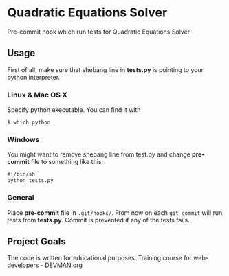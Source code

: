# Quadratic Equations Solver

Pre-commit hook which run tests for Quadratic Equations Solver

## Usage

First of all, make sure that shebang line in **tests.py** is pointing to your python interpreter.

### Linux & Mac OS X
Specify python executable. You can find it with 

`$ which python`

### Windows
You might want to remove shebang line from test.py and change **pre-commit** file to something like this:

```
#!/bin/sh
python tests.py
```

### General

Place **pre-commit** file in `.git/hooks/`. From now on each `git commit` will run tests from **tests.py**. Commit is prevented if any of the tests fails.

## Project Goals

The code is written for educational purposes. Training course for web-developers - [DEVMAN.org](https://devman.org)
